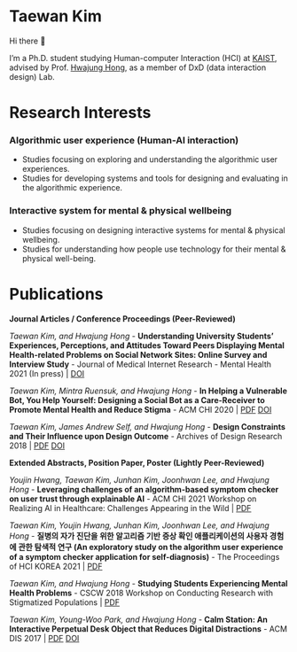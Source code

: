 # Taewan Kim
Hi there 👋

I’m a Ph.D. student studying Human-computer Interaction (HCI) at [KAIST](https://kaist.ac.kr), advised by Prof. [Hwajung Hong](https://hwajunghong.com), as a member of DxD (data interaction design) Lab.


# Research Interests

### Algorithmic user experience (Human-AI interaction)
- Studies focusing on exploring and understanding the algorithmic user experiences.
- Studies for developing systems and tools for designing and evaluating in the algorithmic experience.

### Interactive system for mental & physical wellbeing
- Studies focusing on designing interactive systems for mental & physical wellbeing.
- Studies for understanding how people use technology for their mental & physical well-being.


# Publications

**Journal Articles / Conference Proceedings (Peer-Reviewed)**

*Taewan Kim, and Hwajung Hong* - **Understanding University Students’ Experiences, Perceptions, and Attitudes Toward Peers Displaying Mental Health-related Problems on Social Network Sites: Online Survey and Interview Study** - Journal of Medical Internet Research - Mental Health 2021 (In press) | [DOI](http://dx.doi.org/10.2196/23465)

*Taewan Kim, Mintra Ruensuk, and Hwajung Hong* - **In Helping a Vulnerable Bot, You Help Yourself: Designing a Social Bot as a Care-Receiver to Promote Mental Health and Reduce Stigma** - ACM CHI 2020 | [PDF](https://drive.google.com/file/d/1Mybrw_6DC98xS6KXUR0lcbENucuWuM3J/view) [DOI](https://dl.acm.org/doi/abs/10.1145/3313831.3376743)

*Taewan Kim, James Andrew Self, and Hwajung Hong* - **Design Constraints and Their Influence upon Design Outcome** - Archives of Design Research 2018 | [PDF](https://drive.google.com/file/d/14Bx8AF0Dts-Qta02l5SBD2ZOmWnF3dpl/view) [DOI](https://doi.org/10.15187/adr.2018.11.31.4.23)

**Extended Abstracts, Position Paper, Poster (Lightly Peer-Reviewed)**

*Youjin Hwang, Taewan Kim, Junhan Kim, Joonhwan Lee, and Hwajung Hong* - **Leveraging challenges of an algorithm-based symptom checker on user trust through explainable AI** - ACM CHI 2021 Workshop on Realizing AI in Healthcare: Challenges Appearing in the Wild | [PDF](https://drive.google.com/file/d/1Y2KLQmBRPKBEos1QYcaneLPwmISeb5-N/view)

*Taewan Kim, Youjin Hwang, Junhan Kim, Joonhwan Lee, and Hwajung Hong* - **질병의 자가 진단을 위한 알고리즘 기반 증상 확인 애플리케이션의 사용자 경험에 관한 탐색적 연구 (An exploratory study on the algorithm user experience of a symptom checker application for self-diagnosis)** - The Proceedings of HCI KOREA 2021 | [PDF](https://drive.google.com/file/d/1gG2XxffOtBx6ohDSFps8g2CNjHoY655q/view)

*Taewan Kim, and Hwajung Hong* - **Studying Students Experiencing Mental Health Problems** - CSCW 2018 Workshop on Conducting Research with Stigmatized Populations | [PDF](https://drive.google.com/file/d/1CHSTtNAiKYv0aA1ikpc4owbm_e_h2TzS/view)

*Taewan Kim, Young-Woo Park, and Hwajung Hong* - **Calm Station: An Interactive Perpetual Desk Object that Reduces Digital Distractions** - ACM DIS 2017 | [PDF](https://drive.google.com/file/d/1M6rPOFV3lEyjL5JPzq8seV9uUsFbycRH/view) [DOI](https://doi.org/10.1145/3064857.3079183)




